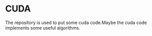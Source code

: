 # CUDA
The repository is used to put some cuda code.Maybe the cuda code implements some useful algorithms.
